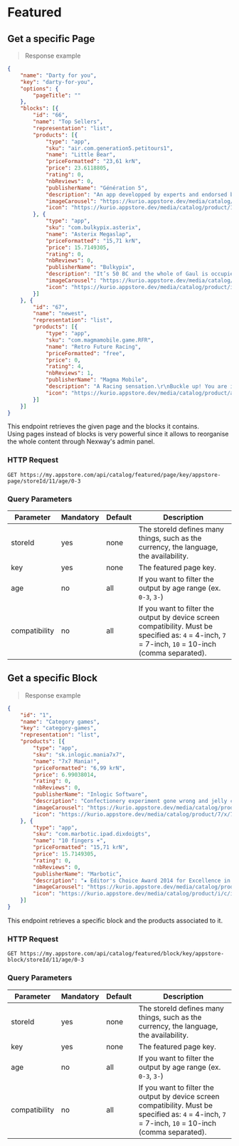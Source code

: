 
# Featured

## Get a specific Page

> Response example

```json
{
    "name": "Darty for you",
    "key": "darty-for-you",
    "options": {
        "pageTitle": ""
    },
    "blocks": [{
        "id": "66",
        "name": "Top Sellers",
        "representation": "list",
        "products": [{
            "type": "app",
            "sku": "air.com.generation5.petitours1",
            "name": "Little Bear",
            "priceFormatted": "23,61 krN",
            "price": 23.6118805,
            "rating": 0,
            "nbReviews": 0,
            "publisherName": "Génération 5",
            "description": "An app developped by experts and endorsed by parents and teachers!\r\nLet your child experience a fun adventure with this early learning touch screen application for toddlers.\r\nAlong with Little Bear, who will accompany the child throughout the games, your baby will experiment with gestures, coordination and sound recognition.\r\nThe games help to develop use of the senses (sight, touch, hearing).\r\nIn a comforting countryside environment, in these four games your baby will:\r\n- discover which animal is hiding behind the screen.\r\n- go hunting for butterflies.\r\n- collect mushrooms and pick flowers.\r\n- recognize objects by the sounds they produce.\r\nAll activities are progressive and difficulty is tailored to each age group.",
            "imageCarousel": "https://kurio.appstore.dev/media/catalog/product/i/m/img_0060.png",
            "icon": "https://kurio.appstore.dev/media/catalog/product/1/1/114.png"
        }, {
            "type": "app",
            "sku": "com.bulkypix.asterix",
            "name": "Asterix Megaslap",
            "priceFormatted": "15,71 krN",
            "price": 15.7149305,
            "rating": 0,
            "nbReviews": 0,
            "publisherName": "Bulkypix",
            "description": "It’s 50 BC and the whole of Gaul is occupied by the Romans… The whole of it? Not quite! That’s because there is a village inhabited by indomitable Gauls that still continues to and always will resist the invader.\r\n\r\nMEGAPUNCH\r\nDrink your magic potion, fire up Asterix’s fist and send your Roman flying as far away as you can.\r\nTHEY’RE CRAZY THESE ROMANS\r\nUnlock more than 20 objects (helmet, cloak, helium, etc.) and characters (Obelix, Dogmatix and other legionaries) which will help send your Roman further and further away.\r\n\r\nTHE WORLD OF ASTERIX\r\nTravel through the most symbolic countries from the adventures of Asterix, from the Gaul village to Egypt via the Compendium Roman camp, Lutetia and, of course, Rome…and not forgetting the pirates, by Jove!\r\n\r\nSIMPLE AND FUN\r\nAsterix Megapunch is intended for Gauls of all ages. Fire up Asterix’s fist by twirling your finger before aiming it at your Roman to send him flying straightaway.\r\n\r\nCOLLECT THE ASTERIX CHARACTERS\r\nCollect the 30 Asterix character cards by picking them up during the levels or swapping them with your friends. Caesar will be happy to tell you their story.\r\n\r\nCHALLENGE YOUR FRIENDS\r\n- Take on your friends. Their records are depicted as Romans inflated with helium that you will encounter on your journey.\r\n",
            "imageCarousel": "https://kurio.appstore.dev/media/catalog/product/f/e/feature_anglais.jpg",
            "icon": "https://kurio.appstore.dev/media/catalog/product/i/c/ico_114x114.png"
        }]
    }, {
        "id": "67",
        "name": "newest",
        "representation": "list",
        "products": [{
            "type": "app",
            "sku": "com.magmamobile.game.RFR",
            "name": "Retro Future Racing",
            "priceFormatted": "free",
            "price": 0,
            "rating": 4,
            "nbReviews": 1,
            "publisherName": "Magma Mobile",
            "description": "A Racing sensation.\r\nBuckle up! You are in for quite a fabulous ride with Retro Future Racing. In this free 3D racing game, you will have the opportunity to drive amazing oldies cars in the most amazing futuristic parallel environment. Will you be able to reach maximum speed on each track?\r\nThis free car racing game includes a gorgeous selection of cars that you can upgrade with great boosts and custom options. The more you play, the more skills you will acquire and the more coins you will collect to make your ride the most beautiful and efficient of them all.\r\nThe game is packed with a wide variety of tracks that will challenge your driving skills. As the game progresses, you will have to be faster and faster and qualify to get a chance to compete against five others cars for the the #1 spot.\r\nThe game physics and dynamics offer an unbelievable sensation of speed. The music and sound effects included also play a big role in giving you a full car race experience. Packed with hours of fun, it will demand amazing skills to complete all the achievements included in the game.\r\nThe game is tablet ready",
            "icon": "https://kurio.appstore.dev/media/catalog/product/a/p/app_icon.png"
        }]
    }]
}
```

This endpoint retrieves the given page and the blocks it contains.  
Using pages instead of blocks is very powerful since it allows to reorganise the whole content through Nexway's admin panel.

### HTTP Request

`GET https://my.appstore.com/api/catalog/featured/page/key/appstore-page/storeId/11/age/0-3`

### Query Parameters

Parameter | Mandatory | Default | Description
--------- | --------- | ------- | -----------
storeId | yes | none | The storeId defines many things, such as the currency, the language, the availability.
key | yes | none | The featured page key.
age | no | all | If you want to filter the output by age range (ex. `0-3`, `3-`)
compatibility | no | all | If you want to filter the output by device screen compatibility. Must be specified as: `4` = 4-inch, `7` = 7-inch, `10` = 10-inch (comma separated).

## Get a specific Block

> Response example

```json
{
    "id": "1",
    "name": "Category games",
    "key": "category-games",
    "representation": "list",
    "products": [{
        "type": "app",
        "sku": "sk.inlogic.mania7x7",
        "name": "7x7 Mania!",
        "priceFormatted": "6,99 krN",
        "price": 6.99038014,
        "rating": 0,
        "nbReviews": 0,
        "publisherName": "Inlogic Software",
        "description": "Confectionery experiment gone wrong and jelly cubes are invading your kitchen! It's time to get rid of them. Move them around the table, connect them to form lines of the same color and make them disappear before they crowd the whole table. You can help yourself with features like undo and Move Anywhere. And, of course, there is an indicator of upcoming colors at your disposal. Do you have enough wit and concentration to make it to the higher level?\r\n",
        "imageCarousel": "https://kurio.appstore.dev/media/catalog/product/7/x/7x7mania_preview_1024x500_1.png",
        "icon": "https://kurio.appstore.dev/media/catalog/product/7/x/7x7mania_icon_512x512_1.png"
    }, {
        "type": "app",
        "sku": "com.marbotic.ipad.dixdoigts",
        "name": "10 fingers +",
        "priceFormatted": "15,71 krN",
        "price": 15.7149305,
        "rating": 0,
        "nbReviews": 0,
        "publisherName": "Marbotic",
        "description": "★ Editor's Choice Award 2014 for Excellence in Design - Children's Technology Review\r\n★ 5 stars by theiphonemom : « I thought that by using multitouch, kids could really get a hands-on experience that would help them learn more efficiently. »\r\n★ 4,5/5 stars by BestAppsForKids : « Multitouch feature leads to unique way to help kids build their basic counting and addition skills. »\r\n★ Theimum gave it 4 stars : « This is a very useful digital tool that would complement any learning program involving concrete manipulatives. »\r\n\r\n-----------\r\n\r\nLearn how to count on your fingers by using Multitouch!\r\n\r\n10 fingers offers children an intuitive game so they can become familiar with numbers and numerals. Children can also begin having fun with addition.\r\n\r\nThis innovative app uses the multi-touch feature on the iPad screen. When the child puts 3 fingers onto the screen, the digit \"3\" displays, and the word \"three\" is pronounced.\r\n\r\nThis app is designed for children from 3 to 6 years old. Younger children may enjoy 10 fingers once they start counting \"1, 2, 3\".\r\n\r\nYour child can learn counting in 11 languages : English, French, German, Spanish, Italian...\r\n\r\n\"Free\" mode lets children explore at their own pace: What if I put all my fingers on the screen? What about two fingers from each hand?\r\n\"Challenge\" mode asks the child question, which must be answered by placing the right number of fingers onto the screen.\r\n\r\nThe app is inspired by Montessori pedagogy by promoting the acquisition of abstract concepts using concrete manipulation. A wooden number toy that interacts with the iPad can be used to play with the app and stimulate the child’s senses even further!\r\n\r\n10 fingers trains children in:\r\n-The concept of numbers and quantity\r\n-Visual and auditory recognition of numbers\r\n-The concept of addition\r\n-Motor skills\r\n\r\nThis app has no advertising or in-app purchases. Useful information can be found in a Parents’ Corner.\r\n\r\n10 Fingers is the first product from Marbotic, a publisher that designs and creates innovative educational solutions blending sensory material and digital interfaces.",
        "imageCarousel": "https://kurio.appstore.dev/media/catalog/product/b/a/banner_12_13.png",
        "icon": "https://kurio.appstore.dev/media/catalog/product/i/c/icon_20_11.png"
    }]
}
```

This endpoint retrieves a specific block and the products associated to it.

### HTTP Request

`GET https://my.appstore.com/api/catalog/featured/block/key/appstore-block/storeId/11/age/0-3`

### Query Parameters

Parameter | Mandatory | Default | Description
--------- | --------- | ------- | -----------
storeId | yes | none | The storeId defines many things, such as the currency, the language, the availability.
key | yes | none | The featured page key.
age | no | all | If you want to filter the output by age range (ex. `0-3`, `3-`)
compatibility | no | all | If you want to filter the output by device screen compatibility. Must be specified as: `4` = 4-inch, `7` = 7-inch, `10` = 10-inch (comma separated).
